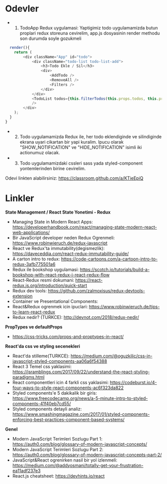 Odevler
=======

* 1. TodoApp Redux uygulamasi: Yaptigimiz todo uygulamamizda butun proplari redux storeuna cevirelim, app.js dosyasinin render methodu son durumda soyle gozukmeli

```js
  render(){
    return (
        <div className="App" id="todo">
            <div className="todo-list todo-list-add">
                <h3>Todo Ekle / Sil</h3>
                <div>
                    <AddTodo />
                    <RemoveAll />
                    <Filters />
                </div>
            </div>
            <TodoList todos={this.filterTodos(this.props.todos, this.props.activeFilter)}
            />
        </div>
    );
  }
}
```

* 2. Todo uygulamamizda Redux ile, her todo eklendiginde ve silindiginde ekrana uyari cikartan bir yapi kuralim. Ipucu olarak "SHOW_NOTIFICATION" ve "HIDE_NOTIFICATION" isimli iki actionumuz olacak.

* 3. Todo uygulamamizdaki cssleri sass yada styled-component yontemlerinden birine cevirelim.

Odevi linkten alabilirsiniz: https://classroom.github.com/a/KTieEpiQ




Linkler
=======

**State Management / React State Yonetimi - Redux**

* Managing State in Modern React Apps: https://developerhandbook.com/react/managing-state-modern-react-web-applications/
* Bir JavaScript developer neden Redux Ogrenmeli: https://www.robinwieruch.de/redux-javascript
* React ve Redux'ta immutability(degismezlik): https://daveceddia.com/react-redux-immutability-guide/
* A carton intro to redux: https://code-cartoons.com/a-cartoon-intro-to-redux-3afb775501a6
* Redux ile bookshop uygulamasi: https://scotch.io/tutorials/build-a-bookshop-with-react-redux-i-react-redux-flow
* React-Redux resmi dokumani: https://react-redux.js.org/introduction/quick-start
* Redux dev tools: https://github.com/zalmoxisus/redux-devtools-extension
* Container ve Presentational Components:
* React&Redux ogrenmek icin ipuclari: https://www.robinwieruch.de/tips-to-learn-react-redux
* Redux nedir? (TURKCE): http://devnot.com/2018/redux-nedir/

**PropTypes ve defaultProps**

* https://css-tricks.com/props-and-proptypes-in-react/

**React'da css ve styling secenekleri**
* React'da stilleme(TURKCE): https://medium.com/@oguzkilic/css-in-javascript-styled-components-aa06a6f54388
* React 3 Temel css yaklasimi: https://jsramblings.com/2017/09/22/understand-the-react-styling-paradigms.html
* React componentleri icin 4 farkli css yaklasimi: https://codeburst.io/4-four-ways-to-style-react-components-ac6f323da822
* Styled components'e 5 dakikalik bir giris: https://www.freecodecamp.org/news/a-5-minute-intro-to-styled-components-41f40eb7cd55/
* Styled components detayli analiz: https://www.smashingmagazine.com/2017/01/styled-components-enforcing-best-practices-component-based-systems/

**Genel**
* Modern JavaScript Terimleri Sozlugu Part 1: https://auth0.com/blog/glossary-of-modern-javascript-concepts/
* Modern JavaScript Terimleri Sozlugu Part 2: https://auth0.com/blog/glossary-of-modern-javascript-concepts-part-2/
* JavaScript&React ogrenirken nasil bir yol izlenmeli: https://medium.com/@addyosmani/totally-get-your-frustration-ea11adf237e3
* React.js cheatsheet: https://devhints.io/react
